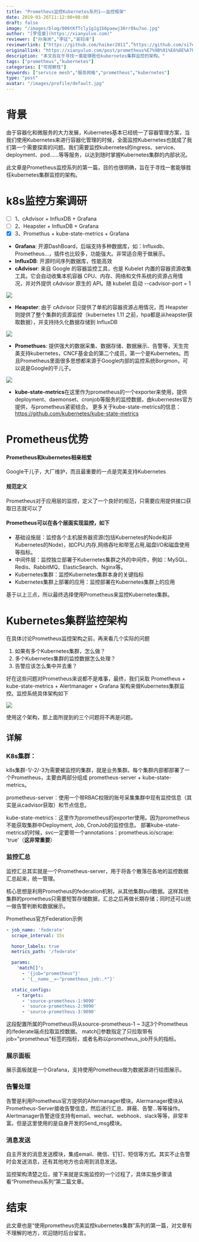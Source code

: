 ```yaml
---
title: "Prometheus监控Kubernetes系列1——监控框架"
date: 2019-03-26T11:12:00+08:00
draft: false
image: "/images/blog/006tKfTcly1g1g1b6paewj30rr0ku7oo.jpg"
author: "[罗佳豪](https://xianyuluo.com)"
reviewer: ["孙海洲","李征","吴钧泽"]
reviewerlink: ["https://github.com/haiker2011”,”https://github.com/si7eka”,”https://www.wujunze.com/"]
originallink: "https://xianyuluo.com/post/prometheus%E7%9B%91%E6%8E%A7k8s1.html"
description: "本文旨在于寻找一套能够胜任kubernetes集群监控的架构。"
tags: ["prometheus","kubernetes"]
categories: ["可观察性"]
keywords: ["service mesh","服务网格","prometheus","kubernetes"]
type: "post"
avatar: "/images/profile/default.jpg"
---
```


# 背景

由于容器化和微服务的大力发展，Kubernetes基本已经统一了容器管理方案，当我们使用Kubernetes来进行容器化管理的时候，全面监控Kubernetes也就成了我们第一个需要探索的问题。我们需要监控kubernetes的ingress、service、deployment、pod......等等服务，以达到随时掌握Kubernetes集群的内部状况。

此文章是Prometheus监控系列的第一篇，目的也很明确，旨在于寻找一套能够胜任kubernetes集群监控的架构。

# k8s监控方案调研

- [ ] 1、cAdvisor + InfluxDB + Grafana
- [ ] 2、Heapster + InfluxDB + Grafana
- [x] 3、Promethus + kube-state-metrics + Grafana
- **Grafana**:
  开源DashBoard，后端支持多种数据库，如：Influxdb、Prometheus...，插件也比较多，功能强大。非常适合用于做展示。
- **InfluxDB**:
  开源时间序列数据库，性能高效
- **cAdvisor**:
  来自 Google 的容器监控工具，也是 Kubelet 内置的容器资源收集工具。它会自动收集本机容器 CPU、内存、网络和文件系统的资源占用情况，并对外提供 cAdvisor 原生的 API。随 kubelet 启动   --cadvisor-port = 1

![](006tKfTcly1g1g78rcw8wj30u0129wmo.jpg)

- **Heapster**:
  由于 cAdvisor 只提供了单机的容器资源占用情况，而 Heapster 则提供了整个集群的资源监控（kubernetes 1.11 之前，hpa都是从heapster获取数据），并支持持久化数据存储到 InfluxDB

![](006tKfTcly1g1g7911wprj30hs07bdga.jpg)

- **Promethues**:
  提供强大的数据采集、数据存储、数据展示、告警等，天生完美支持kubernetes，CNCF基金会的第二个成员，第一个是Kubernetes。而且Prometheus里面很多思想都来源于Google内部的监控系统Borgmon，可以说是Google的干儿子。

![](006tKfTcly1g1g79cw3yjj311j0mjadw.jpg)

- **kube-state-metrics**在这里作为prometheus的一个exporter来使用，提供deployment、daemonset、cronjob等服务的监控数据，由kubernestes官方提供，与prometheus紧密结合。
  更多关于kube-state-metrics的信息：https://github.com/kubernetes/kube-state-metrics

# Prometheus优势

#### Prometheus和kubernetes相亲相爱

Google干儿子，大厂维护，而且最重要的一点是完美支持Kubernetes

#### 规范定义

Prometheus对于应用层的监控，定义了一个良好的规范，只需要应用提供接口获取日志就可以了

#### Prometheus可以在各个层面实现监控，如下

- 基础设施层：监控各个主机服务器资源(包括Kubernetes的Node和非Kubernetes的Node)，如CPU,内存,网络吞吐和带宽占用,磁盘I/O和磁盘使用等指标。
- 中间件层：监控独立部署于Kubernetes集群之外的中间件，例如：MySQL、Redis、RabbitMQ、ElasticSearch、Nginx等。
- Kubernetes集群：监控Kubernetes集群本身的关键指标
- Kubernetes集群上部署的应用：监控部署在Kubernetes集群上的应用

基于以上三点，所以最终选择使用Prometheus来监控Kubernetes集群。

# Kubernetes集群监控架构

在具体讨论Prometheus监控架构之前，再来看几个实际的问题

1. 如果有多个Kubernetes集群，怎么做？
2. 多个Kubernetes集群的监控数据怎么处理？
3. 告警应该怎么集中并去重？

好在这些问题对Prometheus来说都不是难事，最终，我们采取 Prometheus + kube-state-metrics + Alertmanager + Grafana 架构来做Kubernetes集群监控。监控系统具体架构如下

![](006tKfTcly1g1g79nq0ncj30qq0jq770.jpg)

使用这个架构，那上面所提到的三个问题将不再是问题。

## 详解

### K8s集群：

k8s集群-1/-2/-3为需要被监控的集群，就是业务集群。每个集群内部都部署了一个Prometheus，主要由两部分组成 prometheus-server + kube-state-metrics。

prometheus-server：使用一个带RBAC权限的账号采集集群中现有监控信息（其实是从cadvisor获取）和节点信息。

kube-state-metrics：这里作为prometheus的exporter使用。因为prometheus不能获取集群中Deployment, Job, CronJob的监控信息。
部署kube-state-metrics的时候，svc一定要带一个annotations：prometheus.io/scrape: 'true'（**这非常重要**）

### 监控汇总

监控汇总其实就是一个Prometheus-server，用于将各个散落在各地的监控数据汇总起来，统一管理。

核心思想是利用Prometheus的federation机制，从其他集群pull数据。这样其他集群的prometheus只需要短暂存储数据，汇总之后再做长期存储；同时还可以统一做告警判断和数据展示。

Prometheus官方Federation示例

```yaml
- job_name: 'federate'
  scrape_interval: 15s

  honor_labels: true
  metrics_path: '/federate'

  params:
    'match[]':
      - '{job="prometheus"}'
      - '{__name__=~"prometheus_job:.*"}'

  static_configs:
    - targets:
      - 'source-prometheus-1:9090'
      - 'source-prometheus-2:9090'
      - 'source-prometheus-3:9090'
```

这段配置所属的Prometheus将从source-prometheus-1 ~ 3这3个Prometheus的/federate端点拉取监控数据。 match[]参数指定了只拉取带有job="prometheus"标签的指标，或者名称以prometheus_job开头的指标。

### 展示面板

展示面板就是一个Grafana，支持使用Prometheus做为数据源进行绘图展示。

### 告警处理

告警是利用Prometheus官方提供的Altermanager模块。Alermanager模块从Prometheus-Server接收告警信息，然后进行汇总、屏蔽、告警...等等操作。Alertmanager告警途径支持有email、wechat、webhook、slack等等，非常丰富。但是这里使用的是自身开发的Send_msg模块。

### 消息发送

自主开发的消息发送模块，集成email、微信、钉钉、短信等方式。其实不止告警时会发送消息，还有其他地方也会用到消息发送。

监控架构清楚之后，接下来就是实施监控的一个过程了，具体实施步骤请看“Prometheus系列”第二篇文章。

# 结束

此文章也是“使用prometheus完美监控kubernetes集群”系列的第一篇，对文章有不理解的地方，欢迎随时后台留言。
